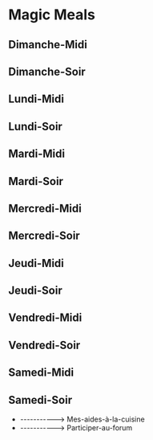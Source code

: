 # Magic Meals






















































##  Dimanche-Midi
##  Dimanche-Soir
##  Lundi-Midi
##  Lundi-Soir
##  Mardi-Midi
##  Mardi-Soir
##  Mercredi-Midi
##  Mercredi-Soir
##  Jeudi-Midi
##  Jeudi-Soir
##  Vendredi-Midi
##  Vendredi-Soir
##  Samedi-Midi
##  Samedi-Soir
  - -----------> Mes-aides-à-la-cuisine
  - -----------> Participer-au-forum



